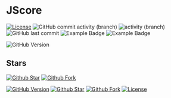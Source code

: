 # JScore

[![License](https://img.shields.io/badge/license-hippocratic%20license-orange.svg?longCache=true&style=for-the-badge)](https://github.com/animate-css/animate.css/blob/main/LICENSE)
![GitHub commit activity (branch)](https://img.shields.io/github/commit-activity/m/gitart/Jscore/master?style=for-the-badge)
![activity (branch)](https://img.shields.io/github/commit-activity/t/gitart/Jscore/master?style=for-the-badge)
![GitHub last commit](https://img.shields.io/github/last-commit/gitart/jscore)
![Example Badge](https://img.shields.io/badge/Example-Badge-brightgreenr?style=for-the-badge)
![Example Badge](https://img.shields.io/github/forks/gitat/jscore)
 
![GitHub Version](https://img.shields.io/github/release/animate-css/animate.css.svg?style=for-the-badge)

## Stars
[![Github Star](https://img.shields.io/github/stars/gitart/jscore.svg?style=for-the-badge)](https://github.com/gitart/jscore/stargazers) 
[![Github Fork](https://img.shields.io/github/forks/gitart/jscore.svg?style=for-the-badge)](https://github.com/gitart/jscore/network/members) 


[![GitHub Version](https://img.shields.io/github/release/animate-css/animate.css.svg?style=for-the-badge)](https://github.com/animate-css/animate.css/releases) 
[![Github Star](https://img.shields.io/github/stars/animate-css/animate.css.svg?style=for-the-badge)](https://github.com/animate-css/animate.css/stargazers) 
[![Github Fork](https://img.shields.io/github/forks/animate-css/animate.css.svg?style=for-the-badge)](https://github.com/animate-css/animate.css/network/members) 
[![License](https://img.shields.io/badge/license-hippocratic%20license-orange.svg?longCache=true&style=for-the-badge)](https://github.com/animate-css/animate.css/blob/main/LICENSE)
